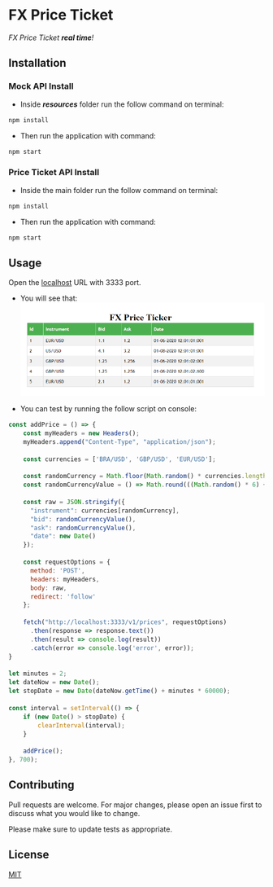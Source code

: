 # FX Price Ticket

*FX Price Ticket __real time__!*

## Installation

### Mock API Install

- Inside *__resources__* folder run the follow command on terminal:

```bash
npm install
```

- Then run the application with command:

```bash
npm start
```

### Price Ticket API Install

- Inside the main folder run the follow command on terminal:

```bash
npm install
```

- Then run the application with command:

```bash
npm start
```

## Usage

Open the [localhost](http://localhost:3333/) URL with 3333 port.

- You will see that:
![Página Inicial](https://github.com/lucasluizss/FX.PriceTicket/blob/master/public/assets/Screenshot_1.png?raw=true)

- You can test by running the follow script on console:

```javascript
const addPrice = () => {
    const myHeaders = new Headers();
    myHeaders.append("Content-Type", "application/json");

    const currencies = ['BRA/USD', 'GBP/USD', 'EUR/USD'];

    const randomCurrency = Math.floor(Math.random() * currencies.length)
    const randomCurrencyValue = () => Math.round(((Math.random() * 6) + 1) * 20) / 20;

    const raw = JSON.stringify({
      "instrument": currencies[randomCurrency],
      "bid": randomCurrencyValue(),
      "ask": randomCurrencyValue(),
      "date": new Date() 
    });

    const requestOptions = {
      method: 'POST',
      headers: myHeaders,
      body: raw,
      redirect: 'follow'
    };

    fetch("http://localhost:3333/v1/prices", requestOptions)
      .then(response => response.text())
      .then(result => console.log(result))
      .catch(error => console.log('error', error));
}

let minutes = 2;
let dateNow = new Date();
let stopDate = new Date(dateNow.getTime() + minutes * 60000);

const interval = setInterval(() => {
    if (new Date() > stopDate) {
        clearInterval(interval);
    }
    
    addPrice();
}, 700);

```


## Contributing
Pull requests are welcome. For major changes, please open an issue first to discuss what you would like to change.

Please make sure to update tests as appropriate.

## License
[MIT](https://choosealicense.com/licenses/mit/)
